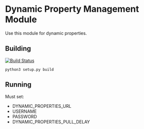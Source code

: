 # Dynamic Property Management Module

Use this module for dynamic properties.

## Building

[![Build Status](https://travis-ci.com/mozilla-it/dynamic-property-management-module.svg?branch=master)](https://travis-ci.com/mozilla-it/dynamic-property-management-module)

```
python3 setup.py build
```

## Running

Must set:

* DYNAMIC_PROPERTIES_URL
* USERNAME
* PASSWORD
* DYNAMIC_PROPERTIES_PULL_DELAY
